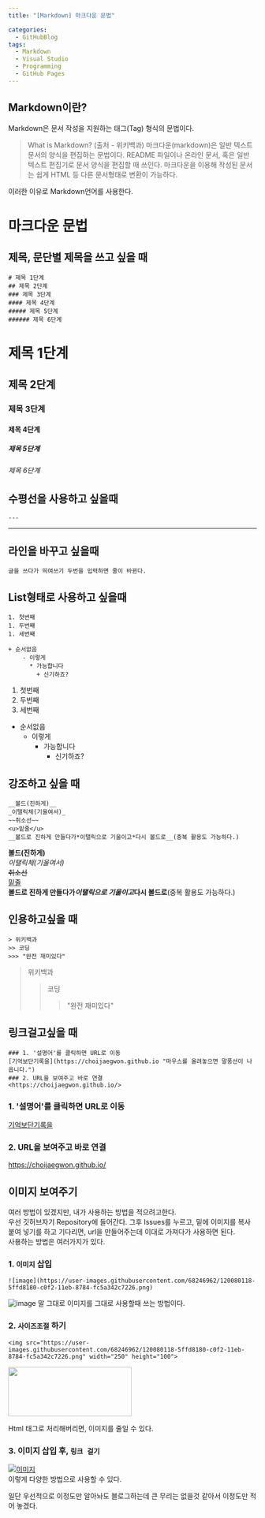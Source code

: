 ```yaml
---
title: "[Markdown] 마크다운 문법"

categories:
  - GitHubBlog
tags:
  - Markdown
  - Visual Studio
  - Programming
  - GitHub Pages
---
```

## Markdown이란?
Markdown은 문서 작성을 지원하는 태그(Tag) 형식의 문법이다.  
> What is Markdown? (출처 - 위키백과)
마크다운(markdown)은 일반 텍스트 문서의 양식을 편집하는 문법이다. README 파일이나 온라인 문서, 혹은 일반 텍스트 편집기로 문서 양식을 편집할 때 쓰인다. 마크다운을 이용해 작성된 문서는 쉽게 HTML 등 다른 문서형태로 변환이 가능하다.  

이러한 이유로 Markdown언어를 사용한다.

# 마크다운 문법

## 제목, 문단별 제목을 쓰고 싶을 때
~~~
# 제목 1단계
## 제목 2단계
### 제목 3단계
#### 제목 4단계
##### 제목 5단계
###### 제목 6단계
~~~
# 제목 1단계
## 제목 2단계
### 제목 3단계
#### 제목 4단계
##### 제목 5단계
###### 제목 6단계

## 수평선을 사용하고 싶을때
~~~
---
~~~
---

## 라인을 바꾸고 싶을때
~~~
글을 쓰다가 띄여쓰기 두번을 입력하면 줄이 바뀐다.
~~~

## List형태로 사용하고 싶을때
~~~
1. 첫번째
1. 두번째
1. 세번째
  
+ 순서없음
    - 이렇게
      * 가능합니다
        + 신기하죠?
~~~
1. 첫번째
1. 두번째
1. 세번째
  
+ 순서없음
    - 이렇게
      * 가능합니다
        + 신기하죠?

## 강조하고 싶을 때
~~~
__볼드(진하게)__  
_이탤릭체(기울여서)_    
~~취소선~~  
<u>밑줄</u>  
__볼드로 진하게 만들다가*이탤릭으로 기울이고*다시 볼드로__(중복 활용도 가능하다.)
~~~
__볼드(진하게)__  
_이탤릭체(기울여서)_    
~~취소선~~  
<u>밑줄</u>  
__볼드로 진하게 만들다가*이탤릭으로 기울이고*다시 볼드로__(중복 활용도 가능하다.)

## 인용하고싶을 때
~~~
> 위키백과
>> 코딩
>>> "완전 재미있다"
~~~
> 위키백과
>> 코딩
>>> "완전 재미있다"  

## 링크걸고싶을 때
~~~
### 1. '설명어'를 클릭하면 URL로 이동  
[기억보단기록을](https://choijaegwon.github.io "마우스를 올려놓으면 말풍선이 나옵니다.")  
### 2. URL을 보여주고 바로 연결  
<https://choijaegwon.github.io/>
~~~
### 1. '설명어'를 클릭하면 URL로 이동  
[기억보단기록을](https://choijaegwon.github.io "마우스를 올려놓으면 말풍선이 나옵니다.")  
### 2. URL을 보여주고 바로 연결  
<https://choijaegwon.github.io/>

## 이미지 보여주기
여러 방법이 있겠지만, 내가 사용하는 방법을 적으려고한다.  
우선 깃허브자기 Repository에 들어간다. 그후 Issues를 누르고,
밑에 이미지를 복사 붙여 넣기를 하고 기다리면,
url을 만들어주는데 이대로 가져다가 사용하면 된다.  
사용하는 방법은 여러가지가 있다.

### 1. `이미지` 삽입
~~~
![image](https://user-images.githubusercontent.com/68246962/120080118-5ffd8180-c0f2-11eb-8784-fc5a342c7226.png)
~~~
![image](https://user-images.githubusercontent.com/68246962/120080118-5ffd8180-c0f2-11eb-8784-fc5a342c7226.png)
말 그대로 이미지를 그대로 사용할때 쓰는 방법이다.  
### 2. `사이즈조절` 하기
~~~
<img src="https://user-images.githubusercontent.com/68246962/120080118-5ffd8180-c0f2-11eb-8784-fc5a342c7226.png" width="250" height="100">
~~~
<img src="https://user-images.githubusercontent.com/68246962/120080118-5ffd8180-c0f2-11eb-8784-fc5a342c7226.png" width="250" height="100">  

Html 태그로 처리해버리면, 이미지를 줄일 수 있다.
### 3. 이미지 삽입 후, `링크 걸기`
[![이미지](https://user-images.githubusercontent.com/68246962/120080118-5ffd8180-c0f2-11eb-8784-fc5a342c7226.png)](https://choijaegwon.github.io/)  
이렇게 다양한 방법으로 사용할 수 있다.

일단 우선적으로 이정도만 알아놔도 블로그하는데 큰 무리는 없을것 같아서 이정도만 적어 놓겠다.
